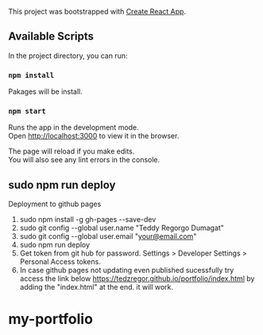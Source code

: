 This project was bootstrapped with [Create React App](https://github.com/facebook/create-react-app).

## Available Scripts

In the project directory, you can run:

### `npm install`

Pakages will be install.

### `npm start`

Runs the app in the development mode.<br />
Open [http://localhost:3000](http://localhost:3000) to view it in the browser.

The page will reload if you make edits.<br />
You will also see any lint errors in the console. <br />

## sudo npm run deploy

Deployment to github pages<br />
1. sudo npm install -g gh-pages --save-dev <br />
2. sudo git config --global user.name "Teddy Regorgo Dumagat"
3. sudo git config --global user.email "your@email.com"
4. sudo npm run deploy
5. Get token from git hub for password. Settings > Developer Settings > Personal Access tokens.
6. In case github pages not updating even published sucessfully try access the link below
      https://tedzregor.github.io/portfolio/index.html
   by adding the "index.html" at the end. it will work.

# my-portfolio

